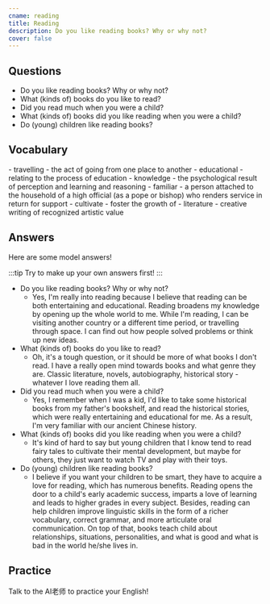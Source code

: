 ```yaml
---
cname: reading
title: Reading
description: Do you like reading books? Why or why not?
cover: false
---
```

<banner></banner>

## Questions

- Do you like reading books? Why or why not?
- What (kinds of) books do you like to read?
- Did you read much when you were a child?
- What (kinds of) books did you like reading when you were a child?
- Do (young) children like reading books?

## Vocabulary

<vocab-list>
- travelling
  - the act of going from one place to another
- educational
  - relating to the process of education
- knowledge
  - the psychological result of perception and learning and reasoning  
- familiar
  - a person attached to the household of a high official (as a pope or bishop) who renders service in return for support  
- cultivate
  - foster the growth of  
- literature
  - creative writing of recognized artistic value  

<!-- blank -->

</vocab-list>

## Answers
Here are some model answers!

:::tip
Try to make up your own answers first!
:::

- Do you like reading books? Why or why not?
  - Yes, I&#39;m really into reading because I believe that reading can be both entertaining and educational. Reading broadens my knowledge by opening up the whole world to me. While I&#39;m reading, I can be visiting another country or a different time period, or travelling through space. I can find out how people solved problems or think up new ideas.
- What (kinds of) books do you like to read?
  - Oh, it&#39;s a tough question, or it should be more of what books I don&#39;t read. I have a really open mind towards books and what genre they are. Classic literature, novels, autobiography, historical story - whatever I love reading them all.
- Did you read much when you were a child?
  - Yes, I remember when I was a kid, I&#39;d like to take some historical books from my father&#39;s bookshelf, and read the historical stories, which were really entertaining and educational for me. As a result, I&#39;m very familiar with our ancient Chinese history.
- What (kinds of) books did you like reading when you were a child?
  - It&#39;s kind of hard to say but young children that I know tend to read fairy tales to cultivate their mental development, but maybe for others, they just want to watch TV and play with their toys.
- Do (young) children like reading books?
  - I believe if you want your children to be smart, they have to acquire a love for reading, which has numerous benefits. Reading opens the door to a child&#39;s early academic success, imparts a love of learning and leads to higher grades in every subject. Besides, reading can help children improve linguistic skills in the form of a richer vocabulary, correct grammar, and more articulate oral communication. On top of that, books teach child about relationships, situations, personalities, and what is good and what is bad in the world he&#x2F;she lives in.

## Practice
Talk to the AI老师 to practice your English!
<qrfooter></qrfooter>




